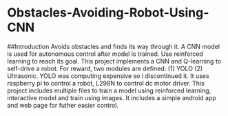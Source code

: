 # Obstacles-Avoiding-Robot-Using-CNN

##Introduction
Avoids obstacles and finds its way through it. A CNN model is used for autonomous control after model is trained. Use reinforced learning to reach its goal. This project implements a CNN and Q-learning to self-drive a robot. For reward, two modules are defined: (1) YOLO (2) Ultrasonic. YOLO was computing expensive so i discontinued it. It uses raspberry pi to control a robot, L298N to control dc motor driver. This project includes multiple files to train a model using reinforced learning, interactive model and train using images. It includes a simple android app and web page for futher easier control.

